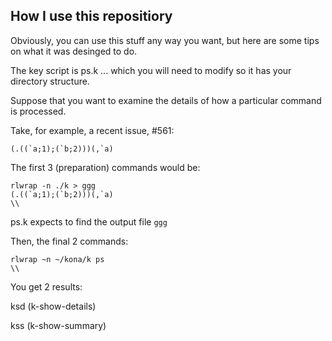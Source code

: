 

How I use this repositiory
-----------

Obviously, you can use this stuff any way you want, but here are some tips on what it was desinged to do.

The key script is ps.k ...  which you will need to modify so it has your directory structure.

Suppose that you want to examine the details of how a particular command is processed.

Take, for example, a recent issue, #561:
```
(.((`a;1);(`b;2)))(,`a)
```
The first 3 (preparation) commands would be:
```
rlwrap -n ./k > ggg
(.((`a;1);(`b;2)))(,`a)
\\
```
ps.k expects to find the output file ```ggg```

Then, the final 2 commands:
```
rlwrap ~n ~/kona/k ps
\\
```
You get 2 results:

ksd	(k-show-details)

kss	(k-show-summary)



